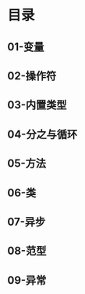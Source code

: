 # 目录

## 01-变量

## 02-操作符

## 03-内置类型

## 04-分之与循环

## 05-方法

## 06-类

## 07-异步

## 08-范型

## 09-异常

